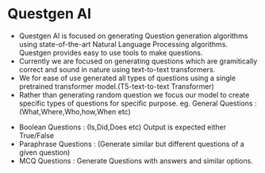 # Questgen AI

* Questgen AI is focused on generating Question generation algorithms using state-of-the-art Natural Language Processing algorithms. Questgen provides easy to use tools to make questions.
* Currently we are focused on generating questions which are gramitically correct and sound in nature using text-to-text transformers.
* We for ease of use generated all types of questions using a single pretrained transformer model.(T5-text-to-text Transformer)
* Rather than generating random question we focus our model to create specific types of questions for specific purpose.
eg. General Questions : (What,Where,Who,how,When etc) 
- Boolean Questions : (Is,Did,Does etc) Output is expected either True/False
- Paraphrase Questions : (Generate similar but different questions of a given question)
- MCQ Questions : Generate Questions with answers and similar options.


